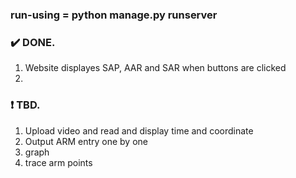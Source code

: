 ### run-using = python manage.py runserver
### :heavy_check_mark: DONE.
1.  Website displayes SAP, AAR and SAR when buttons are clicked
2.

### :heavy_exclamation_mark: TBD.
1.  Upload video and read and display time and coordinate
2.  Output ARM entry one by one
3.  graph
4.  trace arm points 
